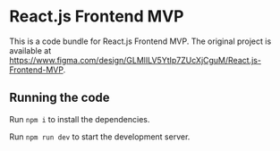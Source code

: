 
  # React.js Frontend MVP

  This is a code bundle for React.js Frontend MVP. The original project is available at https://www.figma.com/design/GLMlILV5YtIp7ZUcXjCguM/React.js-Frontend-MVP.

  ## Running the code

  Run `npm i` to install the dependencies.

  Run `npm run dev` to start the development server.
  